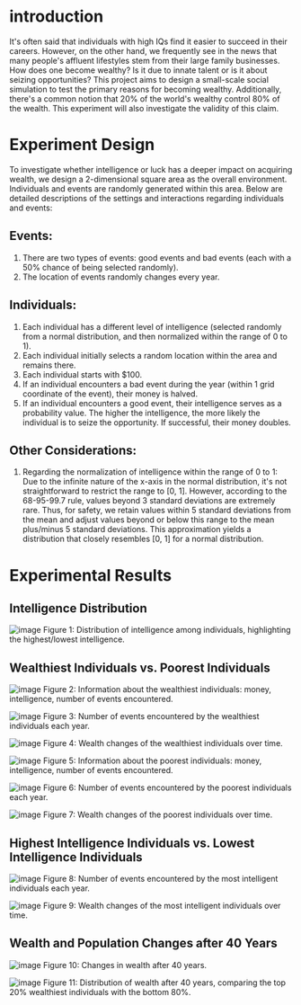 # introduction

It's often said that individuals with high IQs find it easier to succeed in their careers. However, on the other hand, we frequently see in the news that many people's affluent lifestyles stem from their large family businesses. How does one become wealthy? Is it due to innate talent or is it about seizing opportunities? This project aims to design a small-scale social simulation to test the primary reasons for becoming wealthy. Additionally, there's a common notion that 20% of the world's wealthy control 80% of the wealth. This experiment will also investigate the validity of this claim.

# Experiment Design

To investigate whether intelligence or luck has a deeper impact on acquiring wealth, we design a 2-dimensional square area as the overall environment. Individuals and events are randomly generated within this area. Below are detailed descriptions of the settings and interactions regarding individuals and events:

## Events:
1. There are two types of events: good events and bad events (each with a 50% chance of being selected randomly).
2. The location of events randomly changes every year.

## Individuals:
1. Each individual has a different level of intelligence (selected randomly from a normal distribution, and then normalized within the range of 0 to 1).
2. Each individual initially selects a random location within the area and remains there.
3. Each individual starts with $100.
4. If an individual encounters a bad event during the year (within 1 grid coordinate of the event), their money is halved.
5. If an individual encounters a good event, their intelligence serves as a probability value. The higher the intelligence, the more likely the individual is to seize the opportunity. If successful, their money doubles.

## Other Considerations:
1. Regarding the normalization of intelligence within the range of 0 to 1: Due to the infinite nature of the x-axis in the normal distribution, it's not straightforward to restrict the range to [0, 1]. However, according to the 68-95-99.7 rule, values beyond 3 standard deviations are extremely rare. Thus, for safety, we retain values within 5 standard deviations from the mean and adjust values beyond or below this range to the mean plus/minus 5 standard deviations. This approximation yields a distribution that closely resembles [0, 1] for a normal distribution.


# Experimental Results

## Intelligence Distribution

![image](https://github.com/lontzumon/TALENTorLUCKY/assets/100392818/50e7e5ff-a840-4756-bfe0-ab474439904c)
Figure 1: Distribution of intelligence among individuals, highlighting the highest/lowest intelligence.

## Wealthiest Individuals vs. Poorest Individuals

![image](https://github.com/lontzumon/TALENTorLUCKY/assets/100392818/d53630d7-65d6-4b44-b9f9-96f8501388ba)
Figure 2: Information about the wealthiest individuals: money, intelligence, number of events encountered.

![image](https://github.com/lontzumon/TALENTorLUCKY/assets/100392818/92006f9c-e039-45bc-90c7-8403640d6b45)
Figure 3: Number of events encountered by the wealthiest individuals each year.

![image](https://github.com/lontzumon/TALENTorLUCKY/assets/100392818/1ce176d9-20b2-403c-8755-e7427f078ffe)
Figure 4: Wealth changes of the wealthiest individuals over time.

![image](https://github.com/lontzumon/TALENTorLUCKY/assets/100392818/caa27cef-c3fe-40f4-826e-b3179f0a7dec)
Figure 5: Information about the poorest individuals: money, intelligence, number of events encountered.

![image](https://github.com/lontzumon/TALENTorLUCKY/assets/100392818/5e30f1b9-c596-4965-b9ec-2cc54ed820ef)
Figure 6: Number of events encountered by the poorest individuals each year.

![image](https://github.com/lontzumon/TALENTorLUCKY/assets/100392818/bfcc3fc1-2ce4-4615-aa93-fd7b8f61eb7c)
Figure 7: Wealth changes of the poorest individuals over time.

## Highest Intelligence Individuals vs. Lowest Intelligence Individuals

![image](https://github.com/lontzumon/TALENTorLUCKY/assets/100392818/92c19f01-7135-4053-ab5a-e3a0f5840d61)
Figure 8: Number of events encountered by the most intelligent individuals each year.

![image](https://github.com/lontzumon/TALENTorLUCKY/assets/100392818/58757bf8-4d86-4210-9295-e380fb3dcd09)
Figure 9: Wealth changes of the most intelligent individuals over time.

## Wealth and Population Changes after 40 Years

![image](https://github.com/lontzumon/TALENTorLUCKY/assets/100392818/160f8fc5-6574-44d1-b4e5-c083cf491595)
Figure 10: Changes in wealth after 40 years.

![image](https://github.com/lontzumon/TALENTorLUCKY/assets/100392818/7eed4b8b-1b4b-4c61-aa6c-a0925be6574e)
Figure 11: Distribution of wealth after 40 years, comparing the top 20% wealthiest individuals with the bottom 80%.
